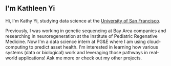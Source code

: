 ## I'm Kathleen Yi

Hi, I'm Kathy Yi, studying data science at the [University of San Francisco](https://www.usfca.edu/arts-sciences/graduate-programs/data-science).

Previously, I was working in genetic sequencing at Bay Area companies and researching in neuroregeneration at the Institute of Pediatric Regenative Medicine. Now I'm a data science intern at PG&E where I am using cloud-computing to predict asset health. I'm interested in learning how various systems (data or biological) work and leveraging those pathways in real-world applications! Ask me more or check out my other projects.
